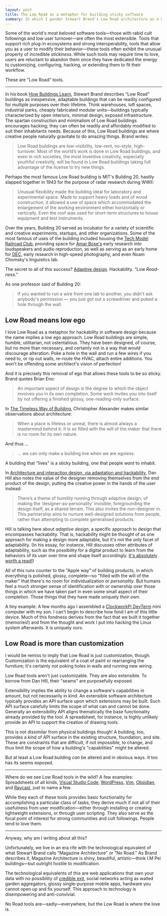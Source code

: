 ```yaml
---
layout: post
title: The Low Road as a metaphor for building sticky software
summary: In which I ponder Stewart Brand's Low Road architecture as a metaphor for approaching software design.
---
```


Some of the world's most beloved software tools—those with rabid cult followings and low user turnover—are often the most extensible. Tools that support rich plug-in ecosystems and strong interoperability, tools that allow you as a user to modify their behavior—these tools often exhibit the unusual property of incredible *stickiness*. While such tools may require time to love, users are reluctant to abandon them once they have dedicated the energy to customizing, configuring, hacking, or extending them to fit their workflow. 

These are "Low Road" tools.

---

In his book [How Buildings Learn](https://en.wikipedia.org/wiki/How_Buildings_Learn), Stewart Brand describes “Low Road” buildings as inexpensive, adaptable buildings that can be readily configured for multiple purposes over their lifetime. Think warehouses, loft spaces, industrial parks, cheaply fabricated modular units—buildings typically characterized by open interiors, minimal design, exposed infrastructure. The spartan construction and minimalism of Low Road buildings encourages hacking; they can often be readily and affordably modified to suit their inhabitants needs. Because of this, Low Road buildings are where creative people naturally gravitate to do amazing things. Brand writes:

> Low Road buildings are low-visibility, low-rent, no-style, high-turnover. Most of the world’s work is done in Low Road buildings, and even in rich societies, the most inventive creativity, especially youthful creativity, will be found in Low Road buildings taking full advantage of the license to try new things.

Perhaps the most famous Low Road building is MIT's Building 20, hastily slapped together in 1943 for the purpose of radar research during WWII:

> Unusual flexibility made the building ideal for laboratory and experimental space. Made to support heavy loads and of wood construction, it allowed a use of space which accommodated the enlargement of the working environment either horizontally or vertically. Even the roof was used for short-term structures to house equipment and test instruments.

Over the years, Building 20 served as incubator for a variety of scientific and creative experiments, startups, and other organizations. Some of the most famous of uses of the building included housing the [Tech Model Railroad Club](https://en.wikipedia.org/wiki/Tech_Model_Railroad_Club), providing space for [Amar Bose's](https://en.wikipedia.org/wiki/Amar_Bose) early research into loudspeakers and audio reproduction, as well as serving as an early home for [DEC](https://en.wikipedia.org/wiki/Digital_Equipment_Corporation), early research in high-speed photography, and even Noam Chomsky's linguistics lab.

The secret to all of this success? [Adaptive design](https://medium.com/a-chair-in-a-room/architecture-and-interaction-design-via-adaptation-and-hackability-a51204564a1d). Hackability. *"Low Road-ness."*

As one professor said of Building 20:

> If you wanted to run a wire from one lab to another, you didn't ask anybody's permission — you just got out a screwdriver and poked a hole through the wall.

## Low Road means low ego

I love Low Road as a metaphor for hackability in software design because the name implies a low ego approach. Low Road buildings are simple, humble, utilitarian, not ostentatious. They have been designed, of course, but no more than necessary, and certainly not in a way that would discourage alteration. Poke a hole in the wall and run a few wires if you need to, or rip out walls, re-route the HVAC, attach entire additions. You won't be offending some architect's vision of perfection!

And it is precisely this removal of ego that allows these tools to be so sticky. Brand quotes Brian Eno:

> An important aspect of design is the degree to which the object involves you in its own completion. Some work invites you into itself by not offering a finished glossy, one-reading-only surface.

In [The Timeless Way of Building](https://en.wikipedia.org/wiki/The_Timeless_Way_of_Building), Christopher Alexander makes similar observations about architecture:

>  When a place is lifeless or unreal, there is almost always a mastermind behind it. It is so filled with the will of the maker that there is no room for its own nature.

And thus ...

> ... we can only make a building live when we are egoless.

A building that "lives" is a sticky building, one that people *want* to inhabit.

In [Architecture and interaction design, via adaptation and hackability](https://medium.com/a-chair-in-a-room/architecture-and-interaction-design-via-adaptation-and-hackability-a51204564a1d), Dan Hill also notes the value of the designer removing themselves from the end product of the design, putting the creative power in the hands of the user instead:

> There’s a theme of humility running through adaptive design; of making the ‘designer-as-personality’ invisible, foregrounding the design itself, as a shared terrain. This also invites the non-designer in. This partnership aims to nurture well-designed solutions from people, rather than attempting to complete generalised products.

Hill is talking here about _adaptive design_, a specific approach to design that encompasses hackability. That is, hackability might be thought of as one approach for making a design more adaptable, but it's not the only facet of adaptability. (In his essay, for instance, Hill discusses other attributes of adaptability, such as the possibility for a digital product to learn from the behaviors of its user over time and shape itself accordingly. [It's absolutely worth a read!](https://medium.com/a-chair-in-a-room/architecture-and-interaction-design-via-adaptation-and-hackability-a51204564a1d))

All of this runs counter to the "Apple way" of building products, in which everything is polished, glossy, complete—so "filled with the will of the maker" that there's no room for individualization or _personality_. But humans feel a much stronger sense of identification with or ownership over those things in which we have taken part in even some small aspect of their completion. Those things that they have made uniquely *their own.*

A tiny example: A few months ago I assembled a [ClockworkPi DevTerm](https://www.clockworkpi.com/home-devterm) mini computer with my son. I can't begin to describe how fond I am of this little device. Much of this fondness derives from the fact that we built it together (memories!) and from the thought and work I put into hacking the Linux system afterwards. It is uniquely *ours*.

## Low Road is more than customization

I would be remiss to imply that Low Road is just customization, though. Customization is the equivalent of a coat of paint or rearranging the furniture; it's certainly not poking holes in walls and running new wiring.

Low Road tools aren't just customizable. They are also extensible. To borrow from Dan Hill, their "seams" are purposefully exposed.

Extensibility implies the ability to change a software's capabilities in amount, but not necessarily in kind. An extensible software architecture typically provides an API surface upon which extensions may be built. Such API surface carefully limits the scope of what can and cannot be done. Generally an extensibility API aligns thematically the base functionality already provided by the tool. A spreadsheet, for instance, is highly unlikely provide an API to support the creation of drawing tools.

This is not dissimilar from physical buildings though! A building, too, provides a kind of API surface in the existing structure, foundation, and site. These are constraints that are difficult, if not impossible, to change, and thus limit the scope of how a building's "capabilities" might be altered.

But at least a Low Road building *can* be altered and in obvious ways. It too has its seems exposed.

---

Where do we see Low Road tools in the wild? A few examples: Spreadsheets of all kinds, [Visual Studio Code](https://code.visualstudio.com/), [WordPress](https://wordpress.org), [Vim](https://www.vim.org/), [Obsidian](https://obsidian.md), and [Raycast](https://www.raycast.com), just to name a few.

While they each of these tools provides basic functionality for accomplishing a particular class of tasks, they derive much if not all of their usefulness from user modification—either through installing or creating lightweight extensions, or through user scripting. They also serve as the focal point of interest for strong communities and cult followings. People tend to love them.

---

Anyway, why am I writing about all this?

Unfortunately, we live in an era rife with the technological equivalent of what Stewart Brand calls "Magazine Architecture" or "No Road." As Brand describes it, Magazine Architecture is shiny, beautiful, artistic—think I.M Pei buildings—but outright hostile to modification. 

The technological equivalents of this are web applications that own your data with no possibility of [credible exit](https://subconscious.substack.com/p/credible-exit), social networks acting as walled garden aggregators, glossy single-purpose mobile apps, hardware you cannot open up and fix yourself. This approach to technology is disempowering and anti-convivial. 

No Road tools are—sadly—everywhere, but the Low Road is where the love is.
